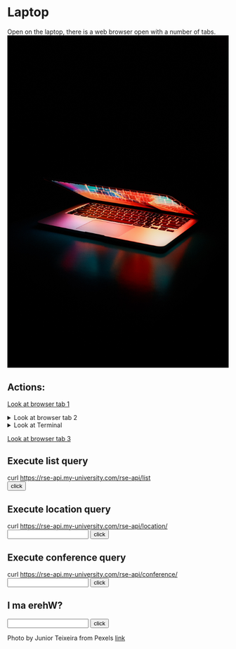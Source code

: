 # Laptop
Open on the laptop, there is a web browser open with a number of tabs.
![laptop](/assets/pexels-junior-teixeira-2047905.jpg "Laptop")

## Actions:
<a href="https://github.com/lostRSEs/wherearemycolleagues">Look at browser tab 1</a>

<details><summary>Look at browser tab 2</summary>
This is is some text and a text box asking "I ma erehW?".
</details>

<details><summary>Look at Terminal</summary>
You see there is a Terminal window open with the command:

<pre><code>
    $ curl https://rse-api.my-university.com/rse-api/list
    ["RSE-002", "RSE-443", "321-ESR"]
    $ 
</code></pre>

You think you can probably edit this URL to try and find out more info about where the RSEs are...
</details>

<a href="https://cheatography.com/kstep/cheat-sheets/http-status-codes/">Look at browser tab 3</a>

## Execute list query
<script>
function listQ()
{
  var a=document.getElementById("list-span");
  document.getElementById('list-span').innerHTML= 'HTTP 200, ["RSE-002", "RSE-443", "321-ESR"]';
}
</script>

curl https://rse-api.my-university.com/rse-api/list
<br/>
<input type="button" value="click" onclick="listQ()">

<span id="list-span"></span>

## Execute location query

<script>
function locationCheck()
{
  var a=document.getElementById("location-text");
  if((a.value.toLowerCase()=="rse-002"))
  {
    document.getElementById('location').innerHTML= 'HTTP 200, At home';
  }
  else if((a.value.toLowerCase()=="rse-443"))
  {
    document.getElementById('location').innerHTML= 'HTTP 200, In maths department';
  }
  else if((a.value.toLowerCase()=="321-esr"))
  {
    document.getElementById('location').innerHTML= 'HTTP 200, At conference: CONF-003';
  }
  else
  {
    document.getElementById('location').innerHTML= 'HTTP 404, not found';
  }
}
</script>

curl https://rse-api.my-university.com/rse-api/location/<input type="text" id="location-text" name="name"/>
<input type="button" value="click" onclick="locationCheck()">
<br/>

<span id="location"></span>

## Execute conference query

<script>
function conferenceCheck()
{
  var a=document.getElementById("conference-text");
  if((a.value.toLowerCase()=="conf-003"))
  {
    document.getElementById('conference').innerHTML= 'HTTP 200, At Collaborations workshop 2021 (CW21)';
  }
  else
  {
    document.getElementById('conference').innerHTML= 'HTTP 404, not found';
  }
}
</script>

curl https://rse-api.my-university.com/rse-api/conference/<input type="text" id="conference-text" name="name"/>
<input type="button" value="click" onclick="conferenceCheck()">
<br/>

<span id="conference"></span>



## I ma erehW?

<input type="text" id="puzzle-1" name="name"/>
<input type="button" value="click" onclick="check()">
<br/>

<span id="err"></span>

<script>
function check()
{
  var a=document.getElementById("puzzle-1");
  if((a.value.toLowerCase()=="cw21")|| (a.value.toLowerCase()=="collaborations workshop 2021"))
  {
    document.getElementById('err').innerHTML= 'Correct! Congratulations, now go to <a href="https://www.software.ac.uk/cw21</a> to learn more!';
  }
  else
  {
    document.getElementById('err').innerHTML= 'Incorrect';
  }
}
</script>

<p>Photo by Junior Teixeira from Pexels <a href="https://www.pexels.com/photo/semi-opened-laptop-computer-turned-on-on-table-2047905/">link</a></p>


